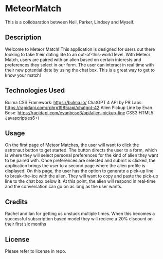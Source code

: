 
# MeteorMatch
This is a collobaration between Nell, Parker, Lindsey and Myself.

## Description
Welcome to Meteor Match! This application is designed for users out there looking to take their dating life to an out-of-this-world level.  With Meteor Match, users are paired with an alien based on certain interests and preferences they select in our form.  The user can interact in real time with their new potential date by using the chat box. This is a great way to get to know your match!

## Technologies Used
Bulma CSS Framework: https://bulma.io/
ChatGPT 4 API by PR Labs: https://rapidapi.com/rphrp1985/api/chatgpt-42
Alien Pickup Line by Evan Bose: https://rapidapi.com/evanbose3/api/alien-pickup-line
CSS3 HTML5 Javascript(es6+)

## Usage
On the first page of Meteor Matches, the user will want to click the astronaut button to get started. The button directs the user to a form, which is where they will select personal preferences for the kind of alien they want to be paired with. Once preferences are selected and submit is clicked, the application brings the user to a second page where the alien profile is displayed. On this page, the user has the option to generate a pick-up line to break-the-ice with the alien. They will want to copy and paste the pick-up line to the chat box below it. At this point, the alien will respond in real-time and the conversation can go on as long as the user wants.
## Credits
Rachel and Ian for getting us unstuck multiple times.
When this becomes a successful subscription based model they will recieve a 20% discount on their first six months

## License
Please refer to license in repo.
